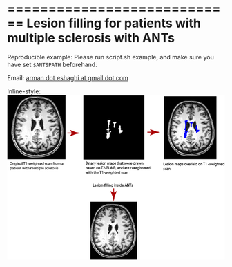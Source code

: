============================
Lesion filling for patients with multiple sclerosis with ANTs
============================


Reproducible example: Please run script.sh example, and make sure you have set `$ANTSPATH` beforehand.


 Email: [arman dot eshaghi at gmail dot com](mailto:arman.eshaghi@gmail.com)

Inline-style: 
![alt text](lesion_filling_pic.png "Lesion filling reproducible example")

